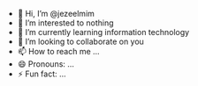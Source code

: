 - 👋 Hi, I’m @jezeelmim
- 👀 I’m interested to nothing
- 🌱 I’m currently learning information technology 
- 💞️ I’m looking to collaborate on you
- 📫 How to reach me ...
- 😄 Pronouns: ...
- ⚡ Fun fact: ...

<!---
jezeelmim/jezeelmim is a ✨ special ✨ repository because its `README.md` (this file) appears on your GitHub profile.
You can click the Preview link to take a look at your changes.
--->
